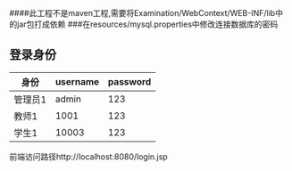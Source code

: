 ####此工程不是maven工程,需要将Examination/WebContext/WEB-INF/lib中的jar包打成依赖
###在resources/mysql.properties中修改连接数据库的密码
## 登录身份
| 身份      | username |password|
| ----------- | ----------- |-----------|
| 管理员1 | admin  |123|
| 教师1  | 1001 |123|
|学生1|10003|123|
前端访问路径http://localhost:8080/login.jsp